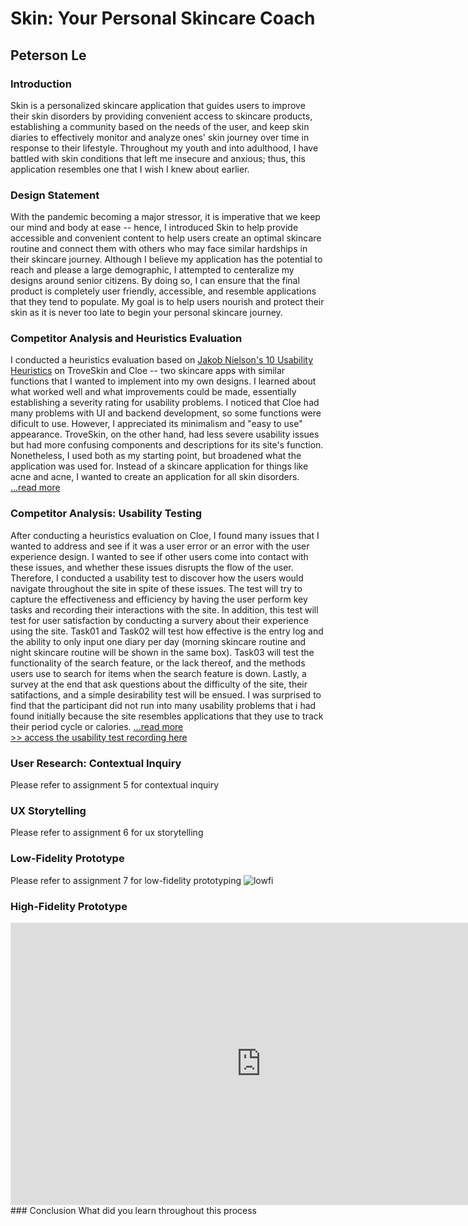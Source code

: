 # Skin: Your Personal Skincare Coach
## Peterson Le

### Introduction
Skin is a personalized skincare application that guides users to improve their skin disorders by providing convenient access to skincare products, establishing a community based on the needs of the user, and keep skin diaries to effectively monitor and analyze ones' skin journey over time in response to their lifestyle. Throughout my youth and into adulthood, I have battled with skin conditions that left me insecure and anxious; thus, this application resembles one that I wish I knew about earlier. 

### Design Statement
With the pandemic becoming a major stressor, it is imperative that we keep our mind and body at ease -- hence, I introduced Skin to help provide accessible and convenient content to help users create an optimal skincare routine and connect them with others who may face similar hardships in their skincare journey. Although I believe my application has the potential to reach and please a large demographic, I attempted to centeralize my designs around senior citizens. By doing so, I can ensure that the final product is completely user friendly, accessible, and  resemble applications that they tend to populate. My goal is to help users nourish and protect their skin as it is never too late to begin your personal skincare journey.

### Competitor Analysis and Heuristics Evaluation
I conducted a heuristics evaluation based on [Jakob Nielson's 10 Usability Heuristics](https://www.nngroup.com/articles/ten-usability-heuristics/) on TroveSkin and Cloe -- two skincare apps with similar functions that I wanted to implement into my own designs. I learned about what worked well and what improvements could be made, essentially establishing a severity rating for usability problems. I noticed that Cloe had many problems with UI and backend development, so some functions were dificult to use. However, I appreciated its minimalism and "easy to use" appearance. TroveSkin, on the other hand, had less severe usability issues but had more confusing components and descriptions for its site's function. Nonetheless, I used both as my starting point, but broadened what the application was used for. Instead of a skincare application for things like acne and acne, I wanted to create an application for all skin disorders. [...read more](https://github.com/ledatp/DH110/tree/main/Assignment%201)

### Competitor Analysis: Usability Testing
After conducting a heuristics evaluation on Cloe, I found many issues that I wanted to address and see if it was a user error or an error with the user experience design. I wanted to see if other users come into contact with these issues, and whether these issues disrupts the flow of the user. Therefore, I conducted a usability test to discover how the users would navigate throughout the site in spite of these issues. The test will try to capture the effectiveness and efficiency by having the user perform key tasks and recording their interactions with the site. In addition, this test will test for user satisfaction by conducting a survery about their experience using the site. Task01 and Task02 will test how effective is the entry log and the ability to only input one diary per day (morning skincare routine and night skincare routine will be shown in the same box). Task03 will test the functionality of the search feature, or the lack thereof, and the methods users use to search for items when the search feature is down. Lastly, a survey at the end that ask questions about the difficulty of the site, their satifactions, and a simple desirability test will be ensued. I was surprised to find that the participant did not run into many usability problems that i had found initially because the site resembles applications that they use to track their period cycle or calories. [...read more](https://github.com/ledatp/DH110/tree/main/Assignment%202) <br/>
[>> access the usability test recording here](https://drive.google.com/file/d/16D2EtG9wunWhMJjs86CC91oT8p8shAkw/view?usp=sharing)

### User Research: Contextual Inquiry
Please refer to assignment 5 for contextual inquiry
### UX Storytelling
Please refer to assignment 6 for ux storytelling
### Low-Fidelity Prototype
Please refer to assignment 7 for low-fidelity prototyping
![lowfi](https://user-images.githubusercontent.com/63027004/116832234-ca111e00-ab68-11eb-9637-7933fc0f35be.png)
### High-Fidelity Prototype
<iframe style="border: 1px solid rgba(0, 0, 0, 0.1);" width="800" height="450" src="https://www.figma.com/embed?embed_host=share&url=https%3A%2F%2Fwww.figma.com%2Fproto%2FrJNdppdBnEBUi4Jpwf32i5%2Fdh110-skin%3Fnode-id%3D1%253A2%26scaling%3Dscale-down%26page-id%3D0%253A1" allowfullscreen></iframe>
### Conclusion
What did you learn throughout this process <br/>






